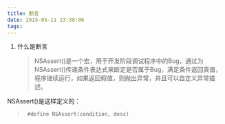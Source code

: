 ```yaml
---
title: 断言
date: 2015-05-11 23:38:06
tags:
---
```


1. 什么是断言

   > NSAssert()是一个宏，用于开发阶段调试程序中的Bug，通过为NSAssert()传递条件表达式来断定是否属于Bug，满足条件返回真值，程序继续运行，如果返回假值，则抛出异常，并且可以自定义异常描述。

NSAssert()是这样定义的：

> ```
>  #define NSAssert(condition, desc)
> ```

